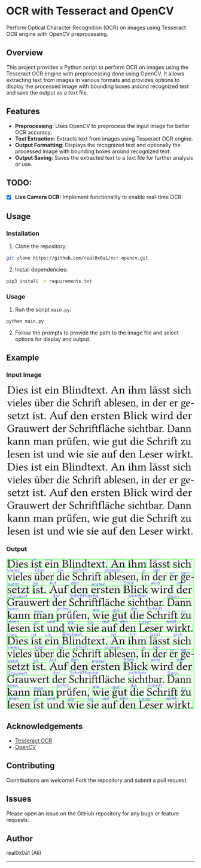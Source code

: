 # OCR with Tesseract and OpenCV

Perform Optical Character Recognition (OCR) on images using Tesseract OCR engine with OpenCV preprocessing.

## Overview

This project provides a Python script to perform OCR on images using the Tesseract OCR engine with preprocessing done using OpenCV. It allows extracting text from images in various formats and provides options to display the processed image with bounding boxes around recognized text and save the output as a text file.

## Features

- **Preprocessing**: Uses OpenCV to preprocess the input image for better OCR accuracy.
- **Text Extraction**: Extracts text from images using Tesseract OCR engine.
- **Output Formatting**: Displays the recognized text and optionally the processed image with bounding boxes around recognized text.
- **Output Saving**: Saves the extracted text to a text file for further analysis or use.

## TODO:

- [x] **Live Camera OCR:** Implement functionality to enable real-time OCR.

  
## Usage

### Installation

1. Clone the repository:

```bash
git clone https://github.com/real0x0a1/ocr-opencv.git
```

2. Install dependencies:

```bash
pip3 install -r requirements.txt
```

### Usage

1. Run the script `main.py`:

```bash
python main.py
```

2. Follow the prompts to provide the path to the image file and select options for display and output.

## Example

### Input Image

![Input Image](images/input_image.png)

### Output

![Output image](images/output_image.png)

## Acknowledgements

- [Tesseract OCR](https://github.com/tesseract-ocr/tesseract)
- [OpenCV](https://github.com/opencv/opencv)

## Contributing

Contributions are welcome! Fork the repository and submit a pull request.

## Issues

Please open an issue on the GitHub repository for any bugs or feature requests.

## Author

real0x0a1 (Ali)

---
